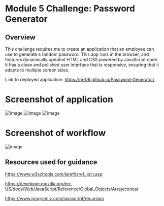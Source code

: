 # Module 5 Challenge: Password Generator

## Overview
 
This challenge requires me to create an application that an employee can use to generate a random password. This app runs in the browser, and features dynamically updated HTML and CSS powered by JavaScript code. It has a clean and polished user interface that is responsive, ensuring that it adapts to multiple screen sizes.

Link to deployed application: https://nj-09.github.io/Password-Generator/

# Screenshot of application
![image](https://user-images.githubusercontent.com/119903128/224253363-a1d7b35c-b2ac-4f8e-8ce3-f628b5cf67f1.png)
![image](https://user-images.githubusercontent.com/119903128/224253415-71173317-4ee2-4aa9-bc23-38f8eb424f85.png)
![image](https://user-images.githubusercontent.com/119903128/224253458-32cb4de6-54ae-446c-b35a-eebdf19e277d.png)

# Screenshot of workflow
![image](https://user-images.githubusercontent.com/119903128/224258167-d7ab41c5-6289-48ec-8153-e42493aefb2b.png)


## Resources used for guidance

https://www.w3schools.com/jsref/jsref_join.asp

https://developer.mozilla.org/en-US/docs/Web/JavaScript/Reference/Global_Objects/Array/concat

https://www.programiz.com/javascript/recursion
